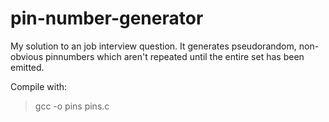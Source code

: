 # pin-number-generator

My solution to an job interview question.
It generates pseudorandom, non-obvious pinnumbers which aren't repeated until the entire set has been emitted.

Compile with:
> gcc -o pins pins.c
